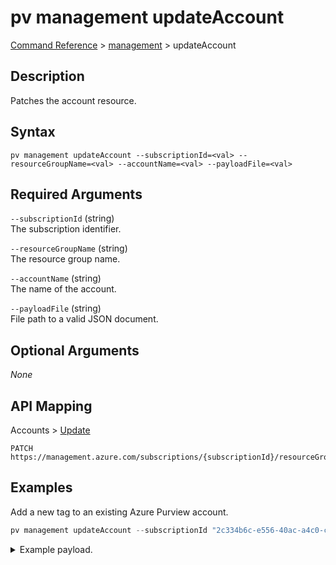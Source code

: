 # pv management updateAccount
[Command Reference](../../../README.md#command-reference) > [management](./main.md) > updateAccount

## Description
Patches the account resource.

## Syntax
```
pv management updateAccount --subscriptionId=<val> --resourceGroupName=<val> --accountName=<val> --payloadFile=<val>
```

## Required Arguments
`--subscriptionId` (string)  
The subscription identifier.

`--resourceGroupName` (string)  
The resource group name.

`--accountName` (string)  
The name of the account.

`--payloadFile` (string)  
File path to a valid JSON document.

## Optional Arguments
*None*

## API Mapping
Accounts > [Update](https://docs.microsoft.com/en-us/rest/api/purview/accounts/update)
```
PATCH https://management.azure.com/subscriptions/{subscriptionId}/resourceGroups/{resourceGroupName}/providers/Microsoft.Purview/accounts/{accountName}
```

## Examples
Add a new tag to an existing Azure Purview account.
```powershell
pv management updateAccount --subscriptionId "2c334b6c-e556-40ac-a4c0-c0d1d2e08ca0" --resourceGroupName "esg" --accountName "my-purview-account" --payloadFile "/path/to/file.json"
```
<details><summary>Example payload.</summary>
<p>

```json
{
    "tags": {
        "newTag": "New tag value."
    }
}
```
</p>
</details>